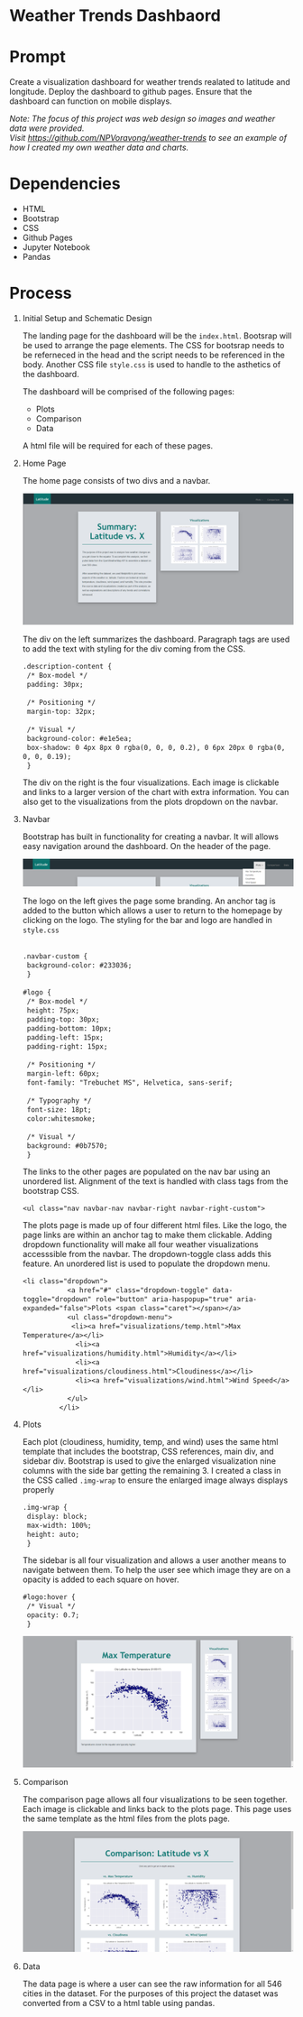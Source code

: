 # Weather Trends Dashbaord

# Prompt

Create a visualization dashboard for weather trends realated to latitude and longitude. Deploy the dashboard to github pages. Ensure that the dashboard can function on mobile displays.

*Note: The focus of this project was web design so images and weather data were provided.  
Visit https://github.com/NPVoravong/weather-trends to see an example of how I created my own weather data and charts.*

# Dependencies
- HTML
- Bootstrap
- CSS
- Github Pages
- Jupyter Notebook
- Pandas

# Process

  1. Initial Setup and Schematic Design

     The landing page for the dashboard will be the `index.html`. Bootsrap will be used to arrange the page elements. The CSS for bootsrap needs to be referneced in the head and the script needs to be referenced in the body. Another CSS file `style.css` is used to handle to the asthetics of the dashboard.
  
     The dashboard will be comprised of the following pages:
      - Plots
      - Comparison
      - Data

     A html file will be required for each of these pages.
     
  2. Home Page

     The home page consists of two divs and a navbar.

     <img src="assets/images/home.png" height="auto">
     
     The div on the left summarizes the dashboard. Paragraph tags are used to add the text with styling for the div coming from the CSS.
     ```
     .description-content {
      /* Box-model */
      padding: 30px;

      /* Positioning */
      margin-top: 32px;

      /* Visual */
      background-color: #e1e5ea;
      box-shadow: 0 4px 8px 0 rgba(0, 0, 0, 0.2), 0 6px 20px 0 rgba(0, 0, 0, 0.19);
      }
     ```
     The div on the right is the four visualizations. Each image is clickable and links to a larger version of the chart with extra information. You can also get to the visualizations from the plots dropdown on the navbar.

  3. Navbar

     Bootstrap has built in functionality for creating a navbar. It will allows easy navigation around the dashboard. On the header of the page.
     
     <img src="assets/images/navbar.png" height="auto">
     
     The logo on the left gives the page some branding. An anchor tag is added to the button which allows a user to return to the homepage by clicking on the logo. The styling for the bar and logo are handled in `style.css`
     
     ```
     
     .navbar-custom {
      background-color: #233036;
      }
     
     #logo {
      /* Box-model */
      height: 75px;
      padding-top: 30px;
      padding-bottom: 10px;
      padding-left: 15px;
      padding-right: 15px;

      /* Positioning */
      margin-left: 60px;
      font-family: "Trebuchet MS", Helvetica, sans-serif;

      /* Typography */
      font-size: 18pt;
      color:whitesmoke;

      /* Visual */
      background: #0b7570;
      }
     ```
     
     The links to the other pages are populated on the nav bar using an unordered list. Alignment of the text is handled with class tags from the bootstrap CSS.
     ```
     <ul class="nav navbar-nav navbar-right navbar-right-custom">
     ```
     The plots page is made up of four different html files. Like the logo, the page links are within an anchor tag to make them clickable. Adding dropdown functionality will make all four weather visualizations accesssible from the navbar. The dropdown-toggle class adds this feature. An unordered list is used to populate the dropdown menu. 
     ```
     <li class="dropdown">
                <a href="#" class="dropdown-toggle" data-toggle="dropdown" role="button" aria-haspopup="true" aria-expanded="false">Plots <span class="caret"></span></a>
                <ul class="dropdown-menu">
                 <li><a href="visualizations/temp.html">Max Temperature</a></li>
                  <li><a href="visualizations/humidity.html">Humidity</a></li>
                  <li><a href="visualizations/cloudiness.html">Cloudiness</a></li>
                  <li><a href="visualizations/wind.html">Wind Speed</a></li>
                </ul>
              </li>
     ```

  4. Plots

     Each plot (cloudiness, humidity, temp, and wind) uses the same html template that includes the bootstrap, CSS references, main div, and sidebar div. Bootstrap is used to give the enlarged visualization nine columns with the side bar getting the remaining 3. I created a class in the CSS called `.img-wrap` to ensure the enlarged image always displays properly
     ```
     .img-wrap {
      display: block;
      max-width: 100%;
      height: auto;
      }
     ```
     The sidebar is all four visualization and allows a user another means to navigate between them. To help the user see which image they are on a opacity is added to each square on hover.
     ```
     #logo:hover {
      /* Visual */
      opacity: 0.7;
      }
     ```
     
     <img src="assets/images/plots.png" height="auto">  
     
  5. Comparison

     The comparison page allows all four visualizations to be seen together. Each image is clickable and links back to the plots page. This page uses the same template as the html files from the plots page.
     
     <img src="assets/images/comparison.png" height="auto">
     
  6. Data

     The data page is where a user can see the raw information for all 546 cities in the dataset. For the purposes of this project the dataset was converted from a CSV to a html table using pandas.
     
     
     
     
     
    
     

     
     
     

     

     
     
